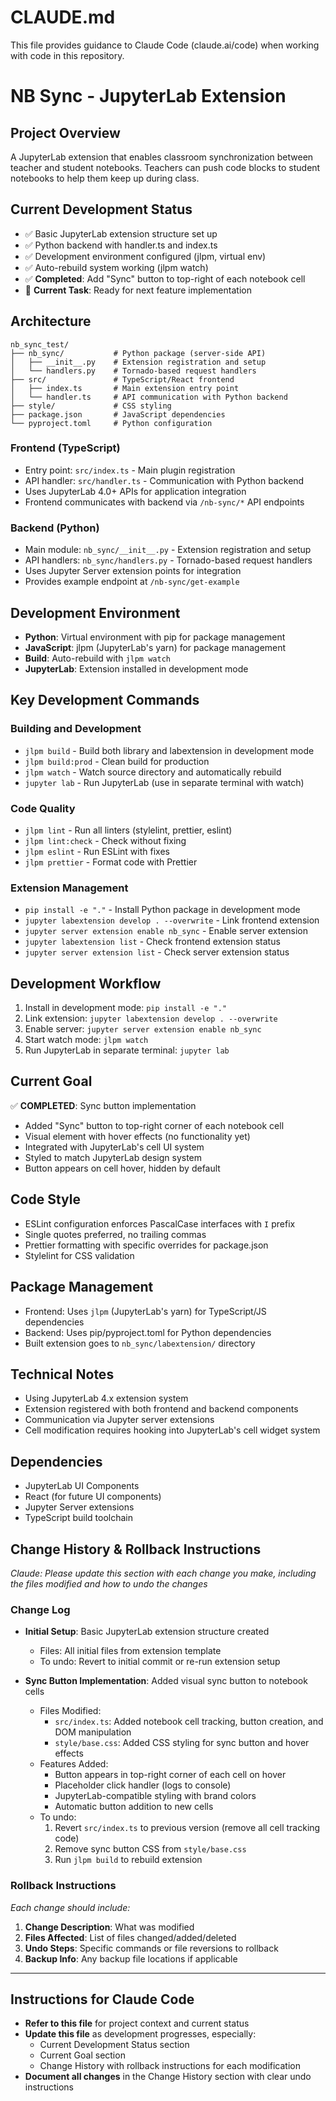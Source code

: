 # CLAUDE.md

This file provides guidance to Claude Code (claude.ai/code) when working with code in this repository.

# NB Sync - JupyterLab Extension

## Project Overview
A JupyterLab extension that enables classroom synchronization between teacher and student notebooks. Teachers can push code blocks to student notebooks to help them keep up during class.

## Current Development Status
- ✅ Basic JupyterLab extension structure set up
- ✅ Python backend with handler.ts and index.ts
- ✅ Development environment configured (jlpm, virtual env)
- ✅ Auto-rebuild system working (jlpm watch)
- ✅ **Completed**: Add "Sync" button to top-right of each notebook cell
- 🔄 **Current Task**: Ready for next feature implementation

## Architecture
```
nb_sync_test/
├── nb_sync/           # Python package (server-side API)
│   ├── __init__.py    # Extension registration and setup
│   └── handlers.py    # Tornado-based request handlers
├── src/               # TypeScript/React frontend
│   ├── index.ts       # Main extension entry point
│   └── handler.ts     # API communication with Python backend
├── style/             # CSS styling
├── package.json       # JavaScript dependencies
└── pyproject.toml     # Python configuration
```

### Frontend (TypeScript)
- Entry point: `src/index.ts` - Main plugin registration
- API handler: `src/handler.ts` - Communication with Python backend
- Uses JupyterLab 4.0+ APIs for application integration
- Frontend communicates with backend via `/nb-sync/*` API endpoints

### Backend (Python)
- Main module: `nb_sync/__init__.py` - Extension registration and setup
- API handlers: `nb_sync/handlers.py` - Tornado-based request handlers
- Uses Jupyter Server extension points for integration
- Provides example endpoint at `/nb-sync/get-example`

## Development Environment
- **Python**: Virtual environment with pip for package management
- **JavaScript**: jlpm (JupyterLab's yarn) for package management
- **Build**: Auto-rebuild with `jlpm watch`
- **JupyterLab**: Extension installed in development mode

## Key Development Commands

### Building and Development
- `jlpm build` - Build both library and labextension in development mode
- `jlpm build:prod` - Clean build for production
- `jlpm watch` - Watch source directory and automatically rebuild
- `jupyter lab` - Run JupyterLab (use in separate terminal with watch)

### Code Quality
- `jlpm lint` - Run all linters (stylelint, prettier, eslint)
- `jlpm lint:check` - Check without fixing
- `jlpm eslint` - Run ESLint with fixes
- `jlpm prettier` - Format code with Prettier

### Extension Management
- `pip install -e "."` - Install Python package in development mode
- `jupyter labextension develop . --overwrite` - Link frontend extension
- `jupyter server extension enable nb_sync` - Enable server extension
- `jupyter labextension list` - Check frontend extension status
- `jupyter server extension list` - Check server extension status

## Development Workflow
1. Install in development mode: `pip install -e "."`
2. Link extension: `jupyter labextension develop . --overwrite`
3. Enable server: `jupyter server extension enable nb_sync`
4. Start watch mode: `jlpm watch`
5. Run JupyterLab in separate terminal: `jupyter lab`

## Current Goal
✅ **COMPLETED**: Sync button implementation
- Added "Sync" button to top-right corner of each notebook cell
- Visual element with hover effects (no functionality yet)
- Integrated with JupyterLab's cell UI system
- Styled to match JupyterLab design system
- Button appears on cell hover, hidden by default

## Code Style
- ESLint configuration enforces PascalCase interfaces with `I` prefix
- Single quotes preferred, no trailing commas
- Prettier formatting with specific overrides for package.json
- Stylelint for CSS validation

## Package Management
- Frontend: Uses `jlpm` (JupyterLab's yarn) for TypeScript/JS dependencies
- Backend: Uses pip/pyproject.toml for Python dependencies
- Built extension goes to `nb_sync/labextension/` directory

## Technical Notes
- Using JupyterLab 4.x extension system
- Extension registered with both frontend and backend components
- Communication via Jupyter server extensions
- Cell modification requires hooking into JupyterLab's cell widget system

## Dependencies
- JupyterLab UI Components
- React (for future UI components)
- Jupyter Server extensions
- TypeScript build toolchain

## Change History & Rollback Instructions
*Claude: Please update this section with each change you make, including the files modified and how to undo the changes*

### Change Log
- **Initial Setup**: Basic JupyterLab extension structure created
  - Files: All initial files from extension template
  - To undo: Revert to initial commit or re-run extension setup

- **Sync Button Implementation**: Added visual sync button to notebook cells
  - Files Modified:
    - `src/index.ts`: Added notebook cell tracking, button creation, and DOM manipulation
    - `style/base.css`: Added CSS styling for sync button and hover effects
  - Features Added:
    - Button appears in top-right corner of each cell on hover
    - Placeholder click handler (logs to console)
    - JupyterLab-compatible styling with brand colors
    - Automatic button addition to new cells
  - To undo:
    1. Revert `src/index.ts` to previous version (remove all cell tracking code)
    2. Remove sync button CSS from `style/base.css`
    3. Run `jlpm build` to rebuild extension

### Rollback Instructions
*Each change should include:*
1. **Change Description**: What was modified
2. **Files Affected**: List of files changed/added/deleted
3. **Undo Steps**: Specific commands or file reversions to rollback
4. **Backup Info**: Any backup file locations if applicable

---

## Instructions for Claude Code
- **Refer to this file** for project context and current status
- **Update this file** as development progresses, especially:
  - Current Development Status section
  - Current Goal section
  - Change History with rollback instructions for each modification
- **Document all changes** in the Change History section with clear undo instructions